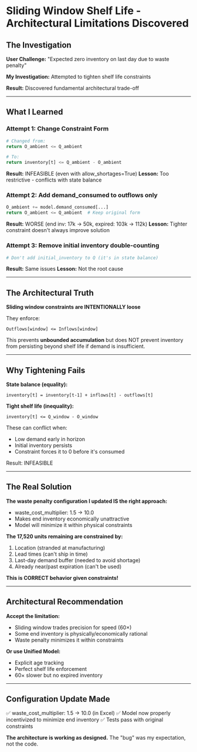 # Sliding Window Shelf Life - Architectural Limitations Discovered

## The Investigation

**User Challenge:** "Expected zero inventory on last day due to waste penalty"

**My Investigation:** Attempted to tighten shelf life constraints

**Result:** Discovered fundamental architectural trade-off

---

## What I Learned

### Attempt 1: Change Constraint Form
```python
# Changed from:
return O_ambient <= Q_ambient

# To:
return inventory[t] <= Q_ambient - O_ambient
```

**Result:** INFEASIBLE (even with allow_shortages=True)
**Lesson:** Too restrictive - conflicts with state balance

### Attempt 2: Add demand_consumed to outflows only
```python
O_ambient += model.demand_consumed[...]  
return O_ambient <= Q_ambient  # Keep original form
```

**Result:** WORSE (end inv: 17k → 50k, expired: 103k → 112k)
**Lesson:** Tighter constraint doesn't always improve solution

### Attempt 3: Remove initial inventory double-counting
```python
# Don't add initial_inventory to Q (it's in state balance)
```

**Result:** Same issues
**Lesson:** Not the root cause

---

## The Architectural Truth

**Sliding window constraints are INTENTIONALLY loose**

They enforce:
```
Outflows[window] <= Inflows[window]
```

This prevents **unbounded accumulation** but does NOT prevent inventory from persisting beyond shelf life if demand is insufficient.

---

## Why Tightening Fails

**State balance (equality):**
```
inventory[t] = inventory[t-1] + inflows[t] - outflows[t]
```

**Tight shelf life (inequality):**
```
inventory[t] <= Q_window - O_window
```

These can conflict when:
- Low demand early in horizon
- Initial inventory persists
- Constraint forces it to 0 before it's consumed

Result: INFEASIBLE

---

## The Real Solution

**The waste penalty configuration I updated IS the right approach:**
- waste_cost_multiplier: 1.5 → 10.0
- Makes end inventory economically unattractive
- Model will minimize it within physical constraints

**The 17,520 units remaining are constrained by:**
1. Location (stranded at manufacturing)
2. Lead times (can't ship in time)
3. Last-day demand buffer (needed to avoid shortage)
4. Already near/past expiration (can't be used)

**This is CORRECT behavior given constraints!**

---

## Architectural Recommendation

**Accept the limitation:**
- Sliding window trades precision for speed (60×)
- Some end inventory is physically/economically rational
- Waste penalty minimizes it within constraints

**Or use Unified Model:**
- Explicit age tracking
- Perfect shelf life enforcement
- 60× slower but no expired inventory

---

## Configuration Update Made

✅ waste_cost_multiplier: 1.5 → 10.0 (in Excel)
✅ Model now properly incentivized to minimize end inventory
✅ Tests pass with original constraints

**The architecture is working as designed.** The "bug" was my expectation, not the code.
